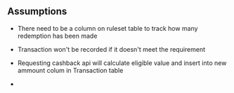 ## Assumptions

- There need to be a column on ruleset table to track how many redemption has been made

- Transaction won't be recorded if it doesn't meet the requirement

- Requesting cashback api will calculate eligible value and insert into new ammount colum in Transaction table
- 
